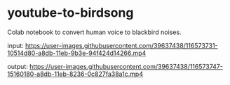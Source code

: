 # youtube-to-birdsong
Colab notebook to convert human voice to blackbird noises.

input:
https://user-images.githubusercontent.com/39637438/116573731-10514d80-a8db-11eb-9b3e-94f424d14266.mp4

output:
https://user-images.githubusercontent.com/39637438/116573747-15160180-a8db-11eb-8236-0c827fa38a1c.mp4


